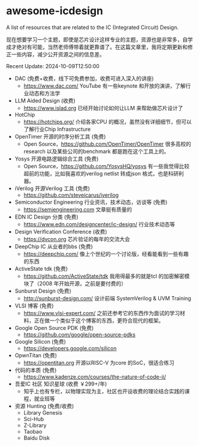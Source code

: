 # awesome-icdesign

A list of resources that are related to the IC (Integrated Circuit) Design.

现在想要学习一个主题，即使是芯片设计这样专业的主题，资源也是非常多，自学成才绝对有可能，当然老师傅带着就更靠谱了。在这篇文章里，我将定期更新和修正一些内容，减少公开资源之间的信息差。

Recent Update: 2024-10-09T12:50:00

- DAC (免费+收费，线下可免费参加，收费可进入深入的讲座)
  * https://www.dac.com/ YouTube 有一些keynote 和开放的演讲，了解行业动态和方法学
- LLM Aided Design (收费)
  * https://www.islad.org  已经开始讨论如何让LLM 来帮助做芯片设计了 
- HotChip
  * https://hotchips.org/ 介绍各家CPU 的概况，虽然没有详细细节，但可以了解行业Chip Infrastructure
- OpenTimer 开源的时序分析工具 (免费)
  * Open Source，https://github.com/OpenTimer/OpenTimer 很多高校的research 以及某些公司的benchmark 都是跑在这个工具上的。
- Yosys 开源电路逻辑综合工具 (免费)
  * Open Source，https://github.com/YosysHQ/yosys 有一些我觉得比较超前的功能，比如我喜欢的verilog netlist 转成json 格式，也是科研利器。
- iVerilog 开源Verilog 工具 (免费)
  * https://github.com/steveicarus/iverilog
- Semiconductor Engineering 行业资讯，技术动态，访谈等 (免费)
  * https://semiengineering.com 文章挺有质量的
- EDN IC Design 分类 (免费)
  * https://www.edn.com/designcenter/ic-design/ 行业技术动态等
- Design Verification Conference (收费)
  * https://dvcon.org 芯片验证的每年的交流大会
- DeepChip IC 从业者的bbs (免费)
  * https://deepchip.com/ 像上个世纪的一个讨论版，经看能看到一些有趣的东西
- ActiveState tdk (免费)
  * https://github.com/ActiveState/tdk 我用得最多的就是tcl 的加密解密模块了（2008 年开始开源，之前是要付费的）
- Sunburst Design (免费)
  * http://sunburst-design.com/ 设计前端 SystemVerilog & UVM Training
- VLSI 博客 (免费)
  * https://www.vlsi-expert.com/ 之前还参考它的东西作为面试的学习材料，正在做一个类似于这个博客的东西，更符合现代的框架。
- Google Open Source PDK (免费)
  * https://github.com/google/open-source-pdks
- Google Silicon (免费)
  * https://developers.google.com/silicon
- OpwnTitan (免费)
  * https://opentitan.org 开源以RISC-V 为core 的SoC，很适合练习
- 代码的本质 (免费)
  * https://www.kadenze.com/courses/the-nature-of-code-ii/
- 吾爱IC 社区 知识星球 (收费 ￥299+/年)
  * 知乎上也有专栏，以物理实现为主，社区也开设收费的理论结合实践的课程，就业班等
- 资源 Hunting (免费/收费)
  * Library Genesis
  * Sci-Hub
  * Z-Library
  * Taobao
  * Baidu Disk

